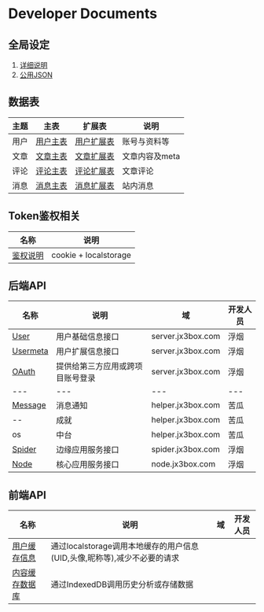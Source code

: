 # Developer Documents

## 全局设定
1. [详细说明](https://github.com/JX3BOX/apidocs/blob/master/global.md) 
2. [公用JSON](https://github.com/JX3BOX/jx3box-common/blob/master/js/jx3box.json)

## 数据表

主题|主表|扩展表|说明|
---|---|---|---
用户 | [用户主表](https://github.com/JX3BOX/apidocs/blob/master/db/wp_users.md) | [用户扩展表](https://github.com/JX3BOX/apidocs/blob/master/db/wp_usermeta.md) | 账号与资料等
文章 | [文章主表](https://github.com/JX3BOX/apidocs/blob/master/db/wp_posts.md) | [文章扩展表](https://github.com/JX3BOX/apidocs/blob/master/db/wp_postmeta.md) | 文章内容及meta
评论 | [评论主表](https://github.com/JX3BOX/apidocs/blob/master/db/wp_comments.md) | [评论扩展表](https://github.com/JX3BOX/apidocs/blob/master/db/wp_commentmeta.md) | 文章评论
消息 | [消息主表](https://github.com/JX3BOX/apidocs/blob/master/db/wp_messages.md) | [消息扩展表](https://github.com/JX3BOX/apidocs/blob/master/db/wp_message_metas.md) | 站内消息


## Token鉴权相关
名称|说明
---|---
[鉴权说明](https://github.com/JX3BOX/apidocs/blob/master/auth.md) | cookie + localstorage


## 后端API
名称|说明|域|开发人员|
---|---|---|---|
[User](https://github.com/JX3BOX/apidocs/blob/master/api/account.md)|用户基础信息接口|server.jx3box.com|浮烟
[Usermeta](https://github.com/JX3BOX/apidocs/blob/master/api/usermeta.md)|用户扩展信息接口|server.jx3box.com|浮烟
[OAuth](https://github.com/JX3BOX/apidocs/blob/master/api/oauth.md) | 提供给第三方应用或跨项目账号登录|server.jx3box.com|浮烟
---|---|---|---|
[Message](https://github.com/JX3BOX/apidocs/blob/master/api/message.md)|消息通知|helper.jx3box.com |苦瓜
-- |成就| helper.jx3box.com | 苦瓜
os |中台| helper.jx3box.com | 苦瓜
[Spider](https://github.com/JX3BOX/apidocs/blob/master/api/spider.md)|边缘应用服务接口|spider.jx3box.com|浮烟
[Node](https://github.com/JX3BOX/apidocs/blob/master/api/node.md)|核心应用服务接口|node.jx3box.com|浮烟

## 前端API
名称|说明|域|开发人员|
---|---|---|---|
[用户缓存信息](https://github.com/JX3BOX/apidocs/blob/master/api/user.md) | 通过localstorage调用本地缓存的用户信息(UID,头像,昵称等),减少不必要的请求
[内容缓存数据库](https://github.com/JX3BOX/apidocs/blob/master/api/idb.md) | 通过IndexedDB调用历史分析或存储数据
